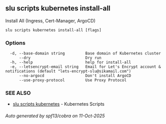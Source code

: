## slu scripts kubernetes install-all

Install All (Ingress, Cert-Manager, ArgoCD)

```
slu scripts kubernetes install-all [flags]
```

### Options

```
  -d, --base-domain string         Base domain of Kubernetes cluster
      --dry                        Dry run
  -h, --help                       help for install-all
  -e, --letsencrypt-email string   Email for Let's Encrypt account & notifications (default "lets-encrypt-slu@sikamail.com")
      --no-argocd                  Don't install ArgoCD
      --use-proxy-protocol         Use Proxy Protocol
```

### SEE ALSO

* [slu scripts kubernetes](slu_scripts_kubernetes.md)	 - Kubernetes Scripts

###### Auto generated by spf13/cobra on 11-Oct-2025
